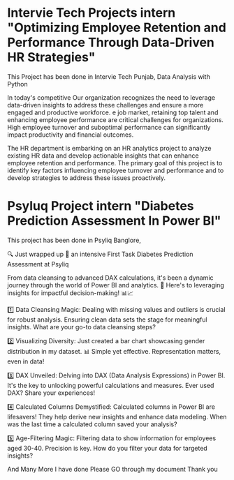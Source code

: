 # Intervie Tech Projects intern "Optimizing Employee Retention and Performance Through Data-Driven HR Strategies"
This Project has been done in Intervie Tech Punjab,
Data Analysis with Python

In today's competitive Our organization recognizes the need to leverage data-driven insights to address these challenges and ensure a more engaged and productive workforce. e job market, retaining top talent and enhancing employee performance are critical challenges for organizations. High employee turnover and suboptimal performance can significantly impact productivity and financial outcomes.

The HR department is embarking on an HR analytics project to analyze existing HR data and develop actionable insights that can enhance employee retention and performance. The primary goal of this project is to identify key factors influencing employee turnover and performance and to develop strategies to address these issues proactively.

# Psyluq Project intern "Diabetes Prediction Assessment In Power BI"
This project has been done in Psyliq Banglore,

🔍 Just wrapped up 🙂 an intensive First Task Diabetes Prediction Assessment at Psyliq

From data cleansing to advanced DAX calculations, it's been a dynamic journey through the world of Power BI and analytics. 🚀 Here's to leveraging insights for impactful decision-making! 📊📈

1️⃣ Data Cleansing Magic: Dealing with missing values and outliers is crucial for robust analysis. Ensuring clean data sets the stage for meaningful insights. What are your go-to data cleansing steps?

2️⃣ Visualizing Diversity: Just created a bar chart showcasing gender distribution in my dataset. 📊 Simple yet effective. Representation matters, even in data!

3️⃣ DAX Unveiled: Delving into DAX (Data Analysis Expressions) in Power BI. It's the key to unlocking powerful calculations and measures. Ever used DAX? Share your experiences!

4️⃣ Calculated Columns Demystified: Calculated columns in Power BI are lifesavers! They help derive new insights and enhance data modeling. When was the last time a calculated column saved your analysis?

5️⃣ Age-Filtering Magic: Filtering data to show information for employees aged 30-40. Precision is key. How do you filter your data for targeted insights?

And Many More I have done Please GO through my document Thank you 
